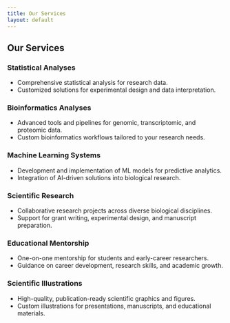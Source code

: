 ```yaml
---
title: Our Services
layout: default
---
```


## Our Services

### Statistical Analyses
- Comprehensive statistical analysis for research data.
- Customized solutions for experimental design and data interpretation.

### Bioinformatics Analyses
- Advanced tools and pipelines for genomic, transcriptomic, and proteomic data.
- Custom bioinformatics workflows tailored to your research needs.

### Machine Learning Systems
- Development and implementation of ML models for predictive analytics.
- Integration of AI-driven solutions into biological research.

### Scientific Research
- Collaborative research projects across diverse biological disciplines.
- Support for grant writing, experimental design, and manuscript preparation.

### Educational Mentorship
- One-on-one mentorship for students and early-career researchers.
- Guidance on career development, research skills, and academic growth.

### Scientific Illustrations
- High-quality, publication-ready scientific graphics and figures.
- Custom illustrations for presentations, manuscripts, and educational materials.

